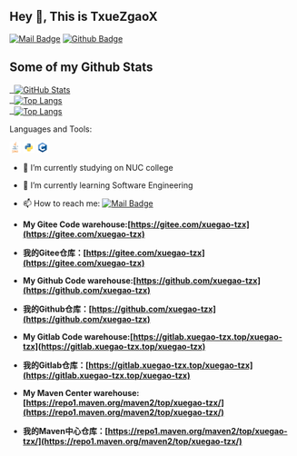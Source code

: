 ## Hey 👋, This is TxueZgaoX

[![Mail Badge](https://img.shields.io/badge/-xcl@xuegao--tzx.top-c14438?style=flat&logo=Gmail&logoColor=white&link=mailto:2013040111@st.nuc.edu.cn)](mailto:xcl@xuegao-tzx.top) 
[![Github Badge](https://img.shields.io/badge/-xuegao--tzx-grey?style=flat&logo=github&logoColor=white&link=mailto:2013040111@st.nuc.edu.cn)](https://www.github.com/xuegao-tzx/)

## Some of my Github Stats

<a href="https://github.com/xuegao-tzx">
  <img align="center" alt="GitHub Stats" src="https://github-readme-stats.vercel.app/api?username=xuegao-tzx&show_icons=true&include_all_commits=true" />
</a><br>
<a href="https://gitee.com/xuegao-tzx">
  <img align="center" alt="Top Langs" src="https://github-readme-streak-stats.herokuapp.com?user=xuegao-tzx&date_format=%5BY.%5Dn.j" />
</a><br>
<a href="https://repo1.maven.org/maven2/top/xuegao-tzx/">
  <img align="center" alt="Top Langs" src="https://github-readme-stats.vercel.app/api/top-langs/?username=xuegao-tzx&layout=compact" />
</a><br>


Languages and Tools:

<code><img height="20" src="https://raw.githubusercontent.com/github/explore/80688e429a7d4ef2fca1e82350fe8e3517d3494d/topics/java/java.png" alt="Java"></code>
<code><img height="20" src="https://raw.githubusercontent.com/github/explore/80688e429a7d4ef2fca1e82350fe8e3517d3494d/topics/python/python.png" alt="Python"></code>
<code><img height="20" src="https://raw.githubusercontent.com/github/explore/80688e429a7d4ef2fca1e82350fe8e3517d3494d/topics/c/c.png" alt="C"></code>





- 🔭 I’m currently studying on NUC college
- 🌱 I’m currently learning Software Engineering
- 📫 How to reach me: [![Mail Badge](https://img.shields.io/badge/-xcl@xuegao--tzx.top-c14438?style=flat&logo=Gmail&logoColor=white&link=mailto:2013040111@st.nuc.edu.cn)](mailto:xcl@xuegao-tzx.top) 


- **My Gitee Code warehouse:[https://gitee.com/xuegao-tzx](https://gitee.com/xuegao-tzx)**
- **我的Gitee仓库：[https://gitee.com/xuegao-tzx](https://gitee.com/xuegao-tzx)**

- **My Github Code warehouse:[https://github.com/xuegao-tzx](https://github.com/xuegao-tzx)**
- **我的Github仓库：[https://github.com/xuegao-tzx](https://github.com/xuegao-tzx)**

- **My Gitlab Code warehouse:[https://gitlab.xuegao-tzx.top/xuegao-tzx](https://gitlab.xuegao-tzx.top/xuegao-tzx)**
- **我的Gitlab仓库：[https://gitlab.xuegao-tzx.top/xuegao-tzx](https://gitlab.xuegao-tzx.top/xuegao-tzx)**

- **My Maven Center warehouse:[https://repo1.maven.org/maven2/top/xuegao-tzx/](https://repo1.maven.org/maven2/top/xuegao-tzx/)**
- **我的Maven中心仓库：[https://repo1.maven.org/maven2/top/xuegao-tzx/](https://repo1.maven.org/maven2/top/xuegao-tzx/)**

